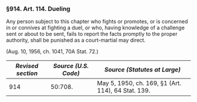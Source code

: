 ### §914. Art. 114. Dueling ###

Any person subject to this chapter who fights or promotes, or is concerned in or connives at fighting a duel, or who, having knowledge of a challenge sent or about to be sent, fails to report the facts promptly to the proper authority, shall be punished as a court-martial may direct.

(Aug. 10, 1956, ch. 1041, 70A Stat. 72.)

|*Revised section*|*Source (U.S. Code)*|           *Source (Statutes at Large)*           |
|-----------------|--------------------|--------------------------------------------------|
|       914       |      50:708.       |May 5, 1950, ch. 169, §1 (Art. 114), 64 Stat. 139.|